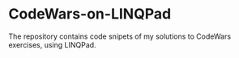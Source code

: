 # CodeWars-on-LINQPad
The repository contains code snipets of my solutions to CodeWars exercises, using LINQPad.
